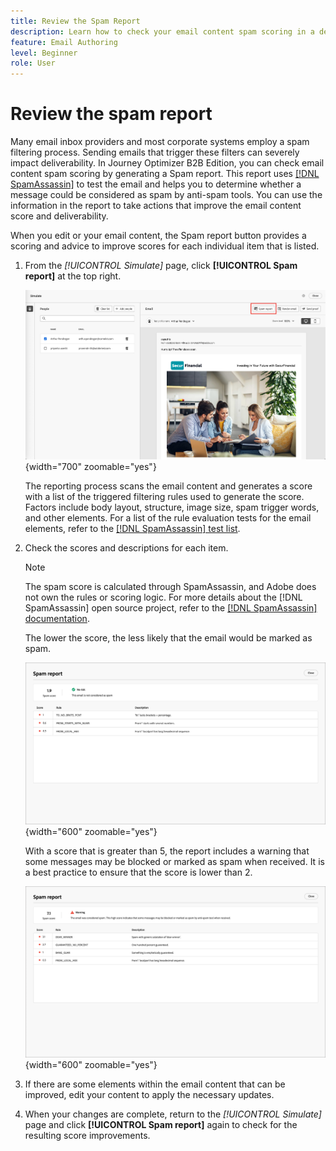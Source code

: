 ```yaml
---
title: Review the Spam Report
description: Learn how to check your email content spam scoring in a dedicated Spam report that predicts if ISPs or Mailbox providers would consider it as a spam or not.
feature: Email Authoring
level: Beginner
role: User
---
```

# Review the spam report

Many email inbox providers and most corporate systems employ a spam filtering process. Sending emails that trigger these filters can severely impact deliverability. In Journey Optimizer B2B Edition, you can check email content spam scoring by generating a Spam report. This report uses [[!DNL SpamAssassin]](https://spamassassin.apache.org/) to test the email and helps you to determine whether a message could be considered as spam by anti-spam tools. You can use the information in the report to take actions that improve the email content score and deliverability. 

When you edit or your email content, the Spam report button provides a scoring and advice to improve scores for each individual item that is listed.

1. From the _[!UICONTROL Simulate]_ page, click **[!UICONTROL Spam report]** at the top right.

    ![Spam report button](./assets/email-spam-report-button.png){width="700" zoomable="yes"}

   The reporting process scans the email content and generates a score with a list of the triggered filtering rules used to generate the score. Factors include body layout, structure, image size, spam trigger words, and other elements. For a list of the rule evaluation tests for the email elements, refer to the [[!DNL SpamAssassin] test list](https://spamassassin.apache.org/old/tests_3_0_x.html).

1. Check the scores and descriptions for each item.

   >[!NOTE]
   >
   >The spam score is calculated through SpamAssassin, and Adobe does not own the rules or scoring logic. For more details about the [!DNL SpamAssassin] open source project, refer to the [[!DNL SpamAssassin] documentation](https://cwiki.apache.org/confluence/display/SPAMASSASSIN/).

   The lower the score, the less likely that the email would be marked as spam.

   ![Spam report positive score](./assets/email-spam-report-positive.png){width="600" zoomable="yes"}

   With a score that is greater than 5, the report includes a warning that some messages may be blocked or marked as spam when received. It is a best practice to ensure that the score is lower than 2.

   ![Spam report nagative score](./assets/email-spam-report-negative.png){width="600" zoomable="yes"} 

1. If there are some elements within the email content that can be improved, edit your content to apply the necessary updates.

1. When your changes are complete, return to the _[!UICONTROL Simulate]_ page and  click **[!UICONTROL Spam report]** again to check for the resulting score improvements.




